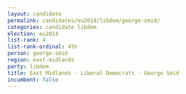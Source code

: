 ```yaml
---
layout: candidate
permalink: candidates/eu2014/libdem/george-smid/
categories: candidate libdem
election: eu2014
list-rank: 4
list-rank-ordinal: 4th
person: george-smid
region: east-midlands
party: libdem
title: East Midlands - Liberal Democrats - George Smid
incumbent: false
---
```

